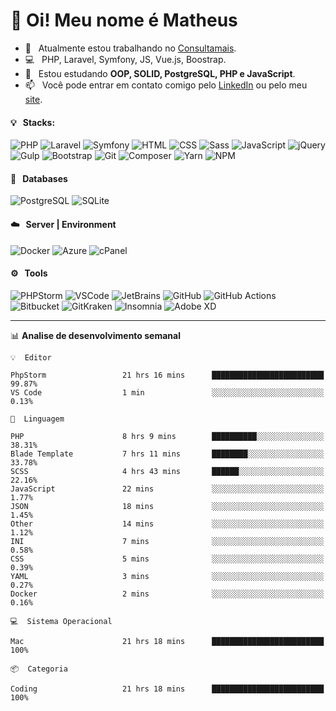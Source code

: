 # 👋 Oi! Meu nome é Matheus

- 🔭 &nbsp; Atualmente estou trabalhando no [Consultamais](https://consultamais.com.br/).
- 💻 &nbsp; PHP, Laravel, Symfony, JS, Vue.js, Boostrap.
- 🌱 &nbsp; Estou estudando **OOP, SOLID, PostgreSQL, PHP e JavaScript**.
- 📫 &nbsp; Você pode entrar em contato comigo pelo [LinkedIn](https://www.linkedin.com/in/matheuscamargoxavier/) ou pelo meu [site](https://matheuscamargo.co).

#### 💡 &nbsp; Stacks:
![PHP](https://img.shields.io/badge/-PHP-777BB4?&logo=php&logoColor=FFFFFF)
![Laravel](https://img.shields.io/badge/-Laravel-FF2D20?&logo=laravel&logoColor=FFFFFF)
![Symfony](https://img.shields.io/badge/-Symfony-000000?&logo=symfony&logoColor=FFFFFF)
![HTML](https://img.shields.io/badge/-HTML-E34F26?&logo=html5&logoColor=FFFFFF)
![CSS](https://img.shields.io/badge/-CSS-1572B6?&logo=css3&logoColor=FFFFFF)
![Sass](https://img.shields.io/badge/-Sass-CC6699?&logo=sass&logoColor=FFFFFF)
![JavaScript](https://img.shields.io/badge/-JavaScript-F7DF1E?&logo=javascript&logoColor=FFFFFF)
![jQuery](https://img.shields.io/badge/-jQuery-0769AD?&logo=jquery&logoColor=FFFFFF)
![Gulp](https://img.shields.io/badge/-Gulp-CF4647?&logo=gulp&logoColor=FFFFFF)
![Bootstrap](https://img.shields.io/badge/-Bootstrap-7952B3?&logo=bootstrap&logoColor=FFFFFF)
![Git](https://img.shields.io/badge/-Git-F05032?&logo=git&logoColor=FFFFFF)
![Composer](https://img.shields.io/badge/-Composer-885630?&logo=composer&logoColor=FFFFFF)
![Yarn](https://img.shields.io/badge/-Yarn-2C8EBB?&logo=yarn&logoColor=FFFFFF)
![NPM](https://img.shields.io/badge/-npm-CB3837?&logo=npm&logoColor=FFFFFF)

#### 💾 &nbsp; Databases
![PostgreSQL](https://img.shields.io/badge/-PostgreSQL-336791?&logo=PostgreSQL&logoColor=FFFFFF)
![SQLite](https://img.shields.io/badge/-SQLite-003B57?&logo=SQLite&logoColor=FFFFFF)

#### ☁️ &nbsp; Server | Environment
![Docker](https://img.shields.io/badge/-Docker-2496ED?&logo=docker&logoColor=FFFFFF)
![Azure](https://img.shields.io/badge/-Azure-0089D6?&logo=microsoft%20azure&logoColor=FFFFFF)
![cPanel](https://img.shields.io/badge/-cPanel-FF6C2C?&logo=cpanel&logoColor=FFFFFF)

#### ⚙️ &nbsp; Tools
![PHPStorm](https://img.shields.io/badge/-PHPStorm-000000?&logo=PHPStorm&logoColor=FFFFFF)
![VSCode](https://img.shields.io/badge/-VSCode-007ACC?&logo=Visual%20Studio%20Code&logoColor=FFFFFF) 
![JetBrains](https://img.shields.io/badge/-JetBrains-000000?&logo=jetbrains&logoColor=FFFFFF) 
![GitHub](https://img.shields.io/badge/-GitHub-181717?&logo=github&logoColor=FFFFFF) 
![GitHub Actions](https://img.shields.io/badge/-GitHub%20Actions-181717?&logo=GitHub%20Actions&logoColor=FFFFFF) 
![Bitbucket](https://img.shields.io/badge/-Bitbucket-0052CC?&logo=bitbucket&logoColor=FFFFFF)
![GitKraken](https://img.shields.io/badge/-GitKraken-179287?&logo=GitKraken&logoColor=FFFFFF)
![Insomnia](https://img.shields.io/badge/-Insomnia-5849BE?&logo=Insomnia&logoColor=FFFFFF)
![Adobe XD](https://img.shields.io/badge/-Adobe%20XD-FF61F6?&logo=adobe%20xd&logoColor=FFFFFF) 
_______

📊  **Analise de desenvolvimento semanal**
```text
💡  Editor

PhpStorm                 21 hrs 16 mins      █████████████████████████     99.87%
VS Code                  1 min               ░░░░░░░░░░░░░░░░░░░░░░░░░      0.13%
```
```text
💬  Linguagem

PHP                      8 hrs 9 mins        ██████████░░░░░░░░░░░░░░░     38.31%
Blade Template           7 hrs 11 mins       ████████░░░░░░░░░░░░░░░░░     33.78%
SCSS                     4 hrs 43 mins       ██████░░░░░░░░░░░░░░░░░░░     22.16%
JavaScript               22 mins             ░░░░░░░░░░░░░░░░░░░░░░░░░      1.77%
JSON                     18 mins             ░░░░░░░░░░░░░░░░░░░░░░░░░      1.45%
Other                    14 mins             ░░░░░░░░░░░░░░░░░░░░░░░░░      1.12%
INI                      7 mins              ░░░░░░░░░░░░░░░░░░░░░░░░░      0.58%
CSS                      5 mins              ░░░░░░░░░░░░░░░░░░░░░░░░░      0.39%
YAML                     3 mins              ░░░░░░░░░░░░░░░░░░░░░░░░░      0.27%
Docker                   2 mins              ░░░░░░░░░░░░░░░░░░░░░░░░░      0.16%
```
```text
💻  Sistema Operacional

Mac                      21 hrs 18 mins      █████████████████████████       100%
```
```text
📦  Categoria

Coding                   21 hrs 18 mins      █████████████████████████       100%
```
